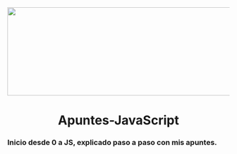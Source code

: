 <div id="header" align="center">
 <img src="https://media.giphy.com/media/SvFocn0wNMx0iv2rYz/giphy.gif" width="600" height="200" />
 <h1 align="center">Apuntes-JavaScript
</div>

### Inicio desde 0 a JS, explicado paso a paso con mis apuntes.
